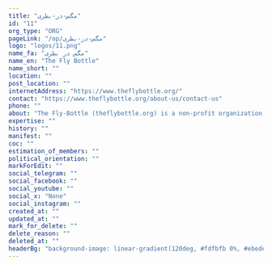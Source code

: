 ```yaml
---
title: "مگس-در-بطری"
id: "11"
org_type: "ORG"
pageLink: "/op/مگس-در-بطری"
logo: "logos/11.png"
name_fa: "مگس در بطری"
name_en: "The Fly Bottle"
name_short: ""
location: ""
post_location: ""
internetAddress: "https://www.theflybottle.org/"
contact: "https://www.theflybottle.org/about-us/contact-us"
phone: ""
about: "The Fly-Bottle (theflybottle.org) is a non-profit organization that aims to foster intellectual and cultural exchange among Iranian scholars in the humanities, arts, and social sciences."
expertise: ""
history: ""
manifest: ""
coc: ""
estimation_of_members: ""
political_orientation: ""
markForEdit: ""
social_telegram: ""
social_facebook: ""
social_youtube: ""
social_x: "None"
social_instagram: ""
created_at: ""
updated_at: ""
mark_for_delete: ""
delete_reason: ""
deleted_at: ""
headerBg: "background-image: linear-gradient(120deg, #fdfbfb 0%, #ebedee 100%);"
---
```


